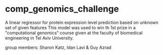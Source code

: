 # comp_genomics_challenge
A linear regressor for protein expression level prediction based on unknown set of given features
This model was used to win th 1st prize in a "computational genomics" course given at the faculty of biomedical engineering
in Tel Aviv University.

group members:
Sharon Katz, Idan Lavi & Guy Azrad 
